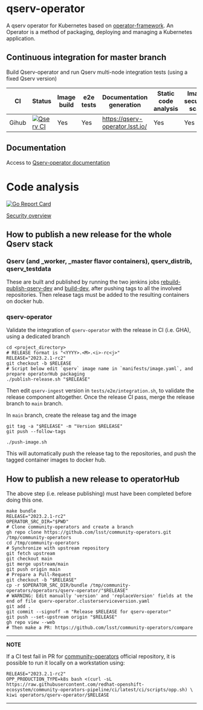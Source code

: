 # qserv-operator

A qserv operator for Kubernetes based on [operator-framework](https://github.com/operator-framework). An Operator is a method of packaging, deploying and managing a Kubernetes application.

## Continuous integration for master branch

Build Qserv-operator and run Qserv multi-node integration tests (using a fixed Qserv version)

| CI       | Status                                                                                                                                                           | Image build  | e2e tests | Documentation generation        | Static code analysis  | Image security scan |
|----------|------------------------------------------------------------------------------------------------------------------------------------------------------------------|--------------|-----------|---------------------------------|-----------------------|---------------------|
| Gihub    | [![Qserv CI](https://github.com/lsst/qserv-operator/workflows/CI/badge.svg?branch=main)](https://github.com/lsst/qserv-operator/actions?query=workflow%3A"CI") | Yes          | Yes        | https://qserv-operator.lsst.io/ | Yes                   | Yes                 |

## Documentation

Access to [Qserv-operator documentation](https://qserv-operator.lsst.io/)

# Code analysis

[![Go Report Card](https://goreportcard.com/badge/github.com/xrootd/xrootd-k8s-operator)](https://goreportcard.com/report/github.com/xrootd/xrootd-k8s-operator)

[Security overview](https://github.com/lsst/qserv-operator/security)

## How to publish a new release for the whole Qserv stack

### Qserv (and _worker, _master flavor containers), qserv_distrib, qserv_testdata

These are built and published by running the two jenkins jobs  [rebuild-publish-qserv-dev](https://ci.lsst.codes/blue/organizations/jenkins/dax%2Frelease%2Frebuild_publish_qserv-dev/activity) and [build-dev](https://ci.lsst.codes/blue/organizations/jenkins/dax%2Fdocker%2Fbuild-dev/activity), after pushing tags to all the involved repositories. Then release tags must be added to the resulting containers on docker hub.

### qserv-operator

Validate the integration of `qserv-operator` with the release in CI (i.e. GHA), using a dedicated branch

```
cd <project_directory>
# RELEASE format is "<YYYY>.<M>.<i>-rc<j>"
RELEASE="2023.2.1-rc2"
git checkout -b $RELEASE
# Script below edit `qserv` image name in `manifests/image.yaml`, and prepare operatorHub packaging
./publish-release.sh "$RELEASE"
```

Then edit `qserv-ingest` version in `tests/e2e/integration.sh`, to validate the release component altogether.
Once the release CI pass, merge the release branch to `main` branch.

In `main` branch, create the release tag and the image
```
git tag -a "$RELEASE" -m "Version $RELEASE"
git push --follow-tags

./push-image.sh
```

This will automatically push the release tag to the repositories, and push the tagged container images to docker hub.

## How to publish a new release to operatorHub

The above step (i.e. release publishing) must have been completed before doing this one.

```
make bundle
RELEASE="2023.2.1-rc2"
OPERATOR_SRC_DIR="$PWD"
# Clone community-operators and create a branch
gh repo clone https://github.com/lsst/community-operators.git /tmp/community-operators
cd /tmp/community-operators
# Synchronize with upstream repository
git fetch upstream
git checkout main
git merge upstream/main
git push origin main
# Prepare a Pull-Request
git checkout -b "$RELEASE"
cp -r $OPERATOR_SRC_DIR/bundle /tmp/community-operators/operators/qserv-operator/"$RELEASE"
# WARNING: Edit manually 'version' and 'replaceVersion' fields at the end of file qserv-operator.clusterserviceversion.yaml
git add .
git commit --signoff -m "Release $RELEASE for qserv-operator"
git push --set-upstream origin "$RELEASE"
gh repo view --web
# Then make a PR: https://github.com/lsst/community-operators/compare
```
---
**NOTE**

If a CI test fail in PR for [community-operators](https://github.com/k8s-operatorhub/community-operators) official repository, it is possible to run it locally on a workstation using:
```
RELEASE="2023.2.1-rc2"
OPP_PRODUCTION_TYPE=k8s bash <(curl -sL https://raw.githubusercontent.com/redhat-openshift-ecosystem/community-operators-pipeline/ci/latest/ci/scripts/opp.sh) \
kiwi operators/qserv-operator/$RELEASE
```
---
